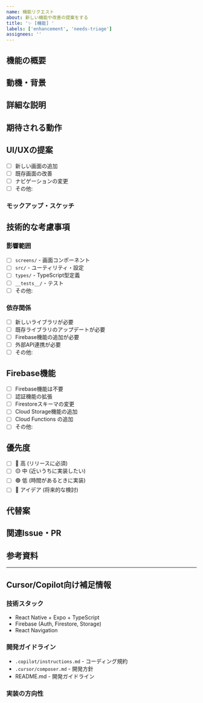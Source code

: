 ```yaml
---
name: 機能リクエスト
about: 新しい機能や改善の提案をする
title: '✨ [機能] '
labels: ['enhancement', 'needs-triage']
assignees: ''
---
```


## 機能の概要

<!-- 提案する機能を簡潔に説明してください -->

## 動機・背景

<!-- なぜこの機能が必要なのか、どのような問題を解決するのかを説明してください -->

## 詳細な説明

<!-- 機能の詳細な動作や仕様を説明してください -->

## 期待される動作

<!-- 機能実装後の期待される動作を説明してください -->

## UI/UXの提案

<!-- UI/UXに関する提案があれば説明してください -->

- [ ] 新しい画面の追加
- [ ] 既存画面の改善
- [ ] ナビゲーションの変更
- [ ] その他:

### モックアップ・スケッチ

<!-- UI/UXのモックアップやスケッチがあれば添付してください -->

## 技術的な考慮事項

<!-- 技術的な実装方法や考慮すべき点があれば記載してください -->

### 影響範囲

- [ ] `screens/` - 画面コンポーネント
- [ ] `src/` - ユーティリティ・設定
- [ ] `types/` - TypeScript型定義
- [ ] `__tests__/` - テスト
- [ ] その他:

### 依存関係

- [ ] 新しいライブラリが必要
- [ ] 既存ライブラリのアップデートが必要
- [ ] Firebase機能の追加が必要
- [ ] 外部API連携が必要
- [ ] その他:

## Firebase機能

<!-- Firebase機能の追加・変更が必要な場合 -->

- [ ] Firebase機能は不要
- [ ] 認証機能の拡張
- [ ] Firestoreスキーマの変更
- [ ] Cloud Storage機能の追加
- [ ] Cloud Functions の追加
- [ ] その他:

## 優先度

- [ ] 🔴 高 (リリースに必須)
- [ ] 🟡 中 (近いうちに実装したい)
- [ ] 🟢 低 (時間があるときに実装)
- [ ] 🔵 アイデア (将来的な検討)

## 代替案

<!-- 他の実装方法や代替案があれば記載してください -->

## 関連Issue・PR

<!-- 関連するIssueやPRがあれば記載してください -->

## 参考資料

<!-- 参考になるリンクや資料があれば記載してください -->

---

## Cursor/Copilot向け補足情報

<!-- AI支援ツールが理解しやすいよう、技術的背景を記載してください -->

### 技術スタック

- React Native + Expo + TypeScript
- Firebase (Auth, Firestore, Storage)
- React Navigation

### 開発ガイドライン

<!-- 開発時に参照すべきガイドライン -->

- `.copilot/instructions.md` - コーディング規約
- `.cursor/composer.md` - 開発方針
- README.md - 開発ガイドライン

### 実装の方向性

<!-- 実装時に考慮すべき技術的な方向性があれば記載してください -->

